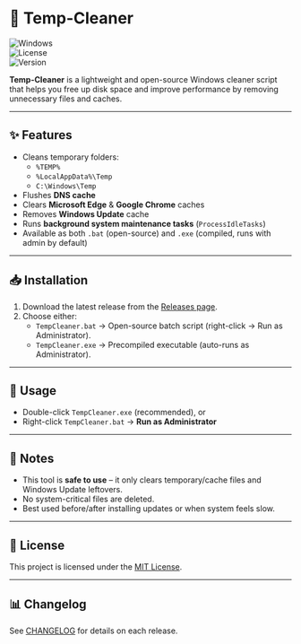 # 🧹 Temp-Cleaner  

![Windows](https://img.shields.io/badge/OS-Windows-blue?logo=windows)  
![License](https://img.shields.io/badge/license-MIT-green)  
![Version](https://img.shields.io/badge/version-1.1.0-orange)  

**Temp-Cleaner** is a lightweight and open-source Windows cleaner script that helps you free up disk space and improve performance by removing unnecessary files and caches.  

---

## ✨ Features  

- Cleans temporary folders:  
  - `%TEMP%`  
  - `%LocalAppData%\Temp`  
  - `C:\Windows\Temp`  
- Flushes **DNS cache**  
- Clears **Microsoft Edge** & **Google Chrome** caches  
- Removes **Windows Update** cache  
- Runs **background system maintenance tasks** (`ProcessIdleTasks`)  
- Available as both `.bat` (open-source) and `.exe` (compiled, runs with admin by default)  

---

## 📥 Installation  

1. Download the latest release from the [Releases page](https://github.com/ShortageOfName/Temp-Cleaner/releases).  
2. Choose either:  
   - `TempCleaner.bat` → Open-source batch script (right-click → Run as Administrator).  
   - `TempCleaner.exe` → Precompiled executable (auto-runs as Administrator).  

---

## 🚀 Usage  

- Double-click `TempCleaner.exe` (recommended), or  
- Right-click `TempCleaner.bat` → **Run as Administrator**  

---

## 📌 Notes  

- This tool is **safe to use** – it only clears temporary/cache files and Windows Update leftovers.  
- No system-critical files are deleted.  
- Best used before/after installing updates or when system feels slow.  

---

## 📜 License  

This project is licensed under the [MIT License](LICENSE).  

---

## 📊 Changelog  

See [CHANGELOG](https://github.com/ShortageOfName/Temp-Cleaner/releases) for details on each release.  
